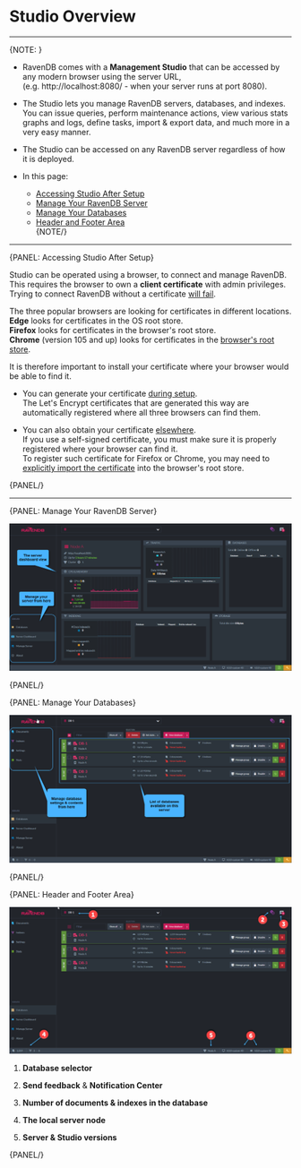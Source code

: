﻿# Studio Overview
---

{NOTE: }

* RavenDB comes with a **Management Studio** that can be accessed by any modern browser using the server URL,  
  (e.g. http://localhost:8080/ - when your server runs at port 8080).  

* The Studio lets you manage RavenDB servers, databases, and indexes. 
  You can issue queries, perform maintenance actions, view various stats graphs and logs, define tasks, import & export data, and much more in a very easy manner.

* The Studio can be accessed on any RavenDB server regardless of how it is deployed.  

* In this page:  
  * [Accessing Studio After Setup](../studio/overview#accessing-studio-after-setup)  
  * [Manage Your RavenDB Server](../studio/overview#manage-your-ravendb-server)  
  * [Manage Your Databases](../studio/overview#manage-your-databases)  
  * [Header and Footer Area](../studio/overview#header-and-footer-area)  
{NOTE/}

---
{PANEL: Accessing Studio After Setup}

Studio can be operated using a browser, to connect and manage RavenDB.  
This requires the browser to own a **client certificate** with admin privileges.  
Trying to connect RavenDB without a certificate 
[will fail](../server/security/common-errors-and-faq#authentication-error-occurred-using-edge).  

The three popular browsers are looking for certificates in different locations.  
**Edge** looks for certificates in the OS root store.  
**Firefox** looks for certificates in the browser's root store.  
**Chrome** (version 105 and up) looks for certificates in the [browser's root store](https://blog.chromium.org/2022/09/announcing-launch-of-chrome-root-program.html).  

It is therefore important to install your certificate where your browser would be 
able to find it.  

* You can generate your certificate [during setup](../start/installation/setup-wizard#secure-setup-with-a-free-let).  
  The Let's Encrypt certificates that are generated this way are automatically registered 
  where all three browsers can find them.  

* You can also obtain your certificate [elsewhere](../start/installation/setup-wizard#secure-setup-with-your-own-certificate).  
  If you use a self-signed certificate, you must make sure it is properly registered 
  where your browser can find it.  
  To register such certificate for Firefox or Chrome, you may need to 
  [explicitly import the certificate](../server/security/common-errors-and-faq#authentication-error-occurred-using-chrome) 
  into the browser's root store.  

{PANEL/}

---

{PANEL: Manage Your RavenDB Server}

![Figure 1. Studio overview - Manage server](images/overview-1.png "Manage server")

{PANEL/}

{PANEL: Manage Your Databases}

![Figure 2. Studio overview - Manage databases](images/overview-2.png "Manage databases")

{PANEL/}

{PANEL: Header and Footer Area}

![Figure 5. Studio overview - Header and Footer](images/overview-3.png "Header and Footer area")

1. **Database selector**

2. **Send feedback** & **Notification Center**

3. **Number of documents & indexes in the database**

4. **The local server node**

5. **Server & Studio versions**

{PANEL/}
